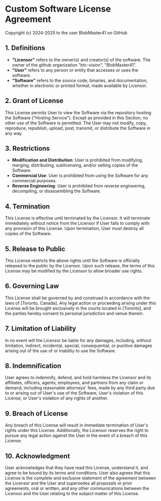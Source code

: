 # Custom Software License Agreement

Copyright (c) 2024-2025 to the user BlobMaster41 on GitHub

## 1. Definitions

- **"Licensor"** refers to the owner(s) and creator(s) of the software. The
  owner of the github organization "btc-vision", "BlobMaster41".
- **"User"** refers to any person or entity that accesses or uses the software.
- **"Software"** refers to the source code, binaries, and documentation, whether
  in electronic or printed format, made available by Licensor.

## 2. Grant of License

This License permits User to view the Software via the repository hosting the
Software ("Hosting Service"). Except as provided in this Section, no other use
of the Software is permitted. The User may not modify, copy, reproduce,
republish, upload, post, transmit, or distribute the Software in any way.

## 3. Restrictions

- **Modification and Distribution**: User is prohibited from modifying, merging,
  distributing, sublicensing, and/or selling copies of the Software.
- **Commercial Use**: User is prohibited from using the Software for any
  commercial purposes.
- **Reverse Engineering**: User is prohibited from reverse engineering,
  decompiling, or disassembling the Software.

## 4. Termination

This License is effective until terminated by the Licensor. It will terminate
immediately without notice from the Licensor if User fails to comply with any
provision of this License. Upon termination, User must destroy all copies of the
Software.

## 5. Release to Public

This License restricts the above rights until the Software is officially
released to the public by the Licensor. Upon such release, the terms of this
License may be modified by the Licensor to allow broader use rights.

## 6. Governing Law

This License shall be governed by and construed in accordance with the laws
of [Toronto, Canada]. Any legal action or proceeding arising under this License
will be brought exclusively in the courts located in [Toronto], and the parties
hereby consent to personal jurisdiction and venue therein.

## 7. Limitation of Liability

In no event will the Licensor be liable for any damages, including, without
limitation, indirect, incidental, special, consequential, or punitive damages
arising out of the use of or inability to use the Software.

## 8. Indemnification

User agrees to indemnify, defend, and hold harmless the Licensor and its
affiliates, officers, agents, employees, and partners from any claim or demand,
including reasonable attorneys' fees, made by any third party due to or arising
out of User's use of the Software, User's violation of this License, or User's
violation of any rights of another.

## 9. Breach of License

Any breach of this License will result in immediate termination of User's rights
under this License. Additionally, the Licensor reserves the right to pursue any
legal action against the User in the event of a breach of this License.

## 10. Acknowledgment

User acknowledges that they have read this License, understand it, and agree to
be bound by its terms and conditions. User also agrees that this License is the
complete and exclusive statement of the agreement between the Licensor and the
User and supersedes all proposals or prior agreements, oral or written, and any
other communications between the Licensor and the User relating to the subject
matter of this License.
